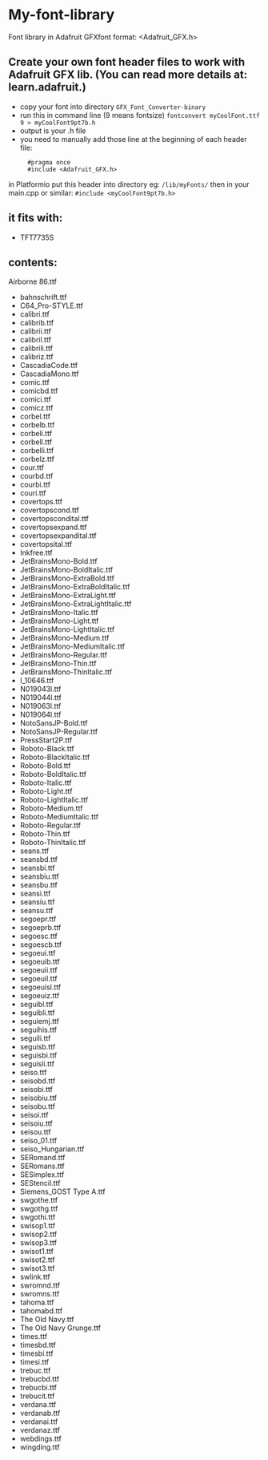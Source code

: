 # My-font-library
Font library in Adafruit GFXfont format:
<Adafruit_GFX.h>

## Create your own font header files to work with Adafruit GFX lib. (You can read more details at: learn.adafruit.)
- copy your font into directory `GFX_Font_Converter-binary`
- run this in command line (9 means fontsize)
`fontconvert myCoolFont.ttf 9 > myCoolFont9pt7b.h`
- output is your .h file
- you need to manually add those line at the beginning of each header file:
  ```
    #pragma once
    #include <Adafruit_GFX.h>
  ```

in Platformio put this header into directory eg: `/lib/myFonts/`
then in your main.cpp or similar:
`#include <myCoolFont9pt7b.h>`

## it fits with:
- TFT7735S

## contents:
Airborne 86.ttf
- bahnschrift.ttf
- C64_Pro-STYLE.ttf
- calibri.ttf
- calibrib.ttf
- calibrii.ttf
- calibril.ttf
- calibrili.ttf
- calibriz.ttf
- CascadiaCode.ttf
- CascadiaMono.ttf
- comic.ttf
- comicbd.ttf
- comici.ttf
- comicz.ttf
- corbel.ttf
- corbelb.ttf
- corbeli.ttf
- corbell.ttf
- corbelli.ttf
- corbelz.ttf
- cour.ttf
- courbd.ttf
- courbi.ttf
- couri.ttf
- covertops.ttf
- covertopscond.ttf
- covertopscondital.ttf
- covertopsexpand.ttf
- covertopsexpandital.ttf
- covertopsital.ttf
- Inkfree.ttf
- JetBrainsMono-Bold.ttf
- JetBrainsMono-BoldItalic.ttf
- JetBrainsMono-ExtraBold.ttf
- JetBrainsMono-ExtraBoldItalic.ttf
- JetBrainsMono-ExtraLight.ttf
- JetBrainsMono-ExtraLightItalic.ttf
- JetBrainsMono-Italic.ttf
- JetBrainsMono-Light.ttf
- JetBrainsMono-LightItalic.ttf
- JetBrainsMono-Medium.ttf
- JetBrainsMono-MediumItalic.ttf
- JetBrainsMono-Regular.ttf
- JetBrainsMono-Thin.ttf
- JetBrainsMono-ThinItalic.ttf
- l_10646.ttf
- N019043l.ttf
- N019044l.ttf
- N019063l.ttf
- N019064l.ttf
- NotoSansJP-Bold.ttf
- NotoSansJP-Regular.ttf
- PressStart2P.ttf
- Roboto-Black.ttf
- Roboto-BlackItalic.ttf
- Roboto-Bold.ttf
- Roboto-BoldItalic.ttf
- Roboto-Italic.ttf
- Roboto-Light.ttf
- Roboto-LightItalic.ttf
- Roboto-Medium.ttf
- Roboto-MediumItalic.ttf
- Roboto-Regular.ttf
- Roboto-Thin.ttf
- Roboto-ThinItalic.ttf
- seans.ttf
- seansbd.ttf
- seansbi.ttf
- seansbiu.ttf
- seansbu.ttf
- seansi.ttf
- seansiu.ttf
- seansu.ttf
- segoepr.ttf
- segoeprb.ttf
- segoesc.ttf
- segoescb.ttf
- segoeui.ttf
- segoeuib.ttf
- segoeuii.ttf
- segoeuil.ttf
- segoeuisl.ttf
- segoeuiz.ttf
- seguibl.ttf
- seguibli.ttf
- seguiemj.ttf
- seguihis.ttf
- seguili.ttf
- seguisb.ttf
- seguisbi.ttf
- seguisli.ttf
- seiso.ttf
- seisobd.ttf
- seisobi.ttf
- seisobiu.ttf
- seisobu.ttf
- seisoi.ttf
- seisoiu.ttf
- seisou.ttf
- seiso_01.ttf
- seiso_Hungarian.ttf
- SERomand.ttf
- SERomans.ttf
- SESimplex.ttf
- SEStencil.ttf
- Siemens_GOST Type A.ttf
- swgothe.ttf
- swgothg.ttf
- swgothi.ttf
- swisop1.ttf
- swisop2.ttf
- swisop3.ttf
- swisot1.ttf
- swisot2.ttf
- swisot3.ttf
- swlink.ttf
- swromnd.ttf
- swromns.ttf
- tahoma.ttf
- tahomabd.ttf
- The Old Navy.ttf
- The Old Navy Grunge.ttf
- times.ttf
- timesbd.ttf
- timesbi.ttf
- timesi.ttf
- trebuc.ttf
- trebucbd.ttf
- trebucbi.ttf
- trebucit.ttf
- verdana.ttf
- verdanab.ttf
- verdanai.ttf
- verdanaz.ttf
- webdings.ttf
- wingding.ttf


